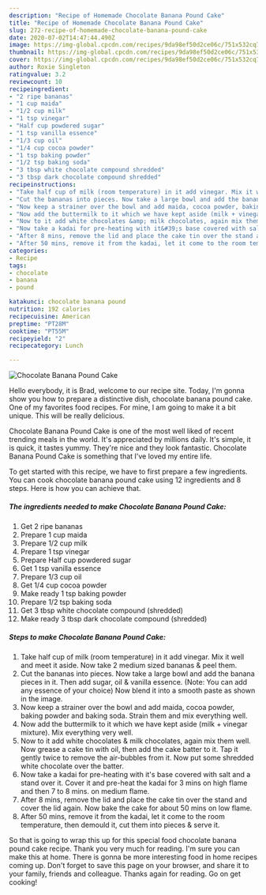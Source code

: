 ```yaml
---
description: "Recipe of Homemade Chocolate Banana Pound Cake"
title: "Recipe of Homemade Chocolate Banana Pound Cake"
slug: 272-recipe-of-homemade-chocolate-banana-pound-cake
date: 2020-07-02T14:47:44.490Z
image: https://img-global.cpcdn.com/recipes/9da98ef50d2ce06c/751x532cq70/chocolate-banana-pound-cake-recipe-main-photo.jpg
thumbnail: https://img-global.cpcdn.com/recipes/9da98ef50d2ce06c/751x532cq70/chocolate-banana-pound-cake-recipe-main-photo.jpg
cover: https://img-global.cpcdn.com/recipes/9da98ef50d2ce06c/751x532cq70/chocolate-banana-pound-cake-recipe-main-photo.jpg
author: Roxie Singleton
ratingvalue: 3.2
reviewcount: 10
recipeingredient:
- "2 ripe bananas"
- "1 cup maida"
- "1/2 cup milk"
- "1 tsp vinegar"
- "Half cup powdered sugar"
- "1 tsp vanilla essence"
- "1/3 cup oil"
- "1/4 cup cocoa powder"
- "1 tsp baking powder"
- "1/2 tsp baking soda"
- "3 tbsp white chocolate compound shredded"
- "3 tbsp dark chocolate compound shredded"
recipeinstructions:
- "Take half cup of milk (room temperature) in it add vinegar. Mix it well and meet it aside. Now take 2 medium sized bananas &amp; peel them."
- "Cut the bananas into pieces. Now take a large bowl and add the banana pieces in it. Then add sugar, oil &amp; vanilla essence. (Note: You can add any essence of your choice) Now blend it into a smooth paste as shown in the image."
- "Now keep a strainer over the bowl and add maida, cocoa powder, baking powder and baking soda. Strain them and mix everything well."
- "Now add the buttermilk to it which we have kept aside (milk + vinegar mixture). Mix everything very well."
- "Now to it add white chocolates &amp; milk chocolates, again mix them well. Now grease a cake tin with oil, then add the cake batter to it. Tap it gently twice to remove the air-bubbles from it. Now put some shredded white chocolate over the batter."
- "Now take a kadai for pre-heating with it&#39;s base covered with salt and a stand over it. Cover it and pre-heat the kadai for 3 mins on high flame and then 7 to 8 mins. on medium flame."
- "After 8 mins, remove the lid and place the cake tin over the stand and cover the lid again. Now bake the cake for about 50 mins on low flame."
- "After 50 mins, remove it from the kadai, let it come to the room temperature, then demould it, cut them into pieces &amp; serve it."
categories:
- Recipe
tags:
- chocolate
- banana
- pound

katakunci: chocolate banana pound 
nutrition: 192 calories
recipecuisine: American
preptime: "PT28M"
cooktime: "PT55M"
recipeyield: "2"
recipecategory: Lunch

---
```



![Chocolate Banana Pound Cake](https://img-global.cpcdn.com/recipes/9da98ef50d2ce06c/751x532cq70/chocolate-banana-pound-cake-recipe-main-photo.jpg)

Hello everybody, it is Brad, welcome to our recipe site. Today, I'm gonna show you how to prepare a distinctive dish, chocolate banana pound cake. One of my favorites food recipes. For mine, I am going to make it a bit unique. This will be really delicious.



Chocolate Banana Pound Cake is one of the most well liked of recent trending meals in the world. It's appreciated by millions daily. It's simple, it is quick, it tastes yummy. They're nice and they look fantastic. Chocolate Banana Pound Cake is something that I've loved my entire life.


To get started with this recipe, we have to first prepare a few ingredients. You can cook chocolate banana pound cake using 12 ingredients and 8 steps. Here is how you can achieve that.

<!--inarticleads1-->

##### The ingredients needed to make Chocolate Banana Pound Cake:

1. Get 2 ripe bananas
1. Prepare 1 cup maida
1. Prepare 1/2 cup milk
1. Prepare 1 tsp vinegar
1. Prepare Half cup powdered sugar
1. Get 1 tsp vanilla essence
1. Prepare 1/3 cup oil
1. Get 1/4 cup cocoa powder
1. Make ready 1 tsp baking powder
1. Prepare 1/2 tsp baking soda
1. Get 3 tbsp white chocolate compound (shredded)
1. Make ready 3 tbsp dark chocolate compound (shredded)




<!--inarticleads2-->

##### Steps to make Chocolate Banana Pound Cake:

1. Take half cup of milk (room temperature) in it add vinegar. Mix it well and meet it aside. Now take 2 medium sized bananas &amp; peel them.
1. Cut the bananas into pieces. Now take a large bowl and add the banana pieces in it. Then add sugar, oil &amp; vanilla essence. (Note: You can add any essence of your choice) Now blend it into a smooth paste as shown in the image.
1. Now keep a strainer over the bowl and add maida, cocoa powder, baking powder and baking soda. Strain them and mix everything well.
1. Now add the buttermilk to it which we have kept aside (milk + vinegar mixture). Mix everything very well.
1. Now to it add white chocolates &amp; milk chocolates, again mix them well. Now grease a cake tin with oil, then add the cake batter to it. Tap it gently twice to remove the air-bubbles from it. Now put some shredded white chocolate over the batter.
1. Now take a kadai for pre-heating with it&#39;s base covered with salt and a stand over it. Cover it and pre-heat the kadai for 3 mins on high flame and then 7 to 8 mins. on medium flame.
1. After 8 mins, remove the lid and place the cake tin over the stand and cover the lid again. Now bake the cake for about 50 mins on low flame.
1. After 50 mins, remove it from the kadai, let it come to the room temperature, then demould it, cut them into pieces &amp; serve it.




So that is going to wrap this up for this special food chocolate banana pound cake recipe. Thank you very much for reading. I'm sure you can make this at home. There is gonna be more interesting food in home recipes coming up. Don't forget to save this page on your browser, and share it to your family, friends and colleague. Thanks again for reading. Go on get cooking!

